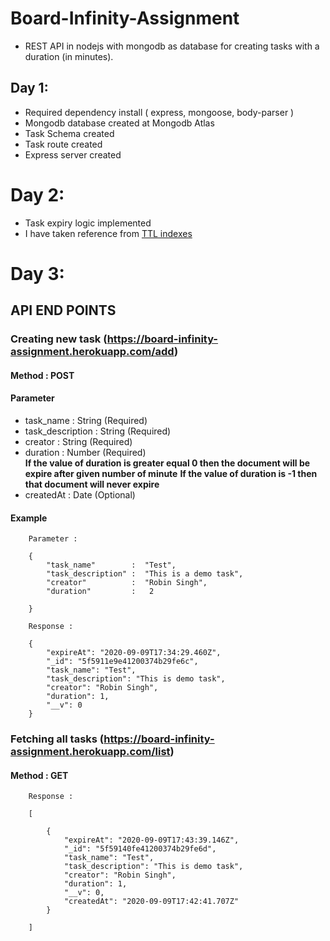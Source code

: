 # Board-Infinity-Assignment

- REST API in nodejs with mongodb as database for creating tasks with a duration (in minutes). 

## Day 1:

- Required dependency install ( express, mongoose, body-parser )
- Mongodb database created at Mongodb Atlas
- Task Schema created
- Task route created 
- Express server created

# Day 2:

- Task expiry logic implemented
- I have taken reference from [TTL indexes](https://docs.mongodb.com/manual/tutorial/expire-data/)

# Day 3:

## API END POINTS

### Creating new task (https://board-infinity-assignment.herokuapp.com/add)

#### Method : POST

#### Parameter
- task_name        :   String (Required)
- task_description :   String (Required)
- creator          :   String (Required)
- duration         :   Number (Required)  
   **If the value of duration is greater equal 0 then the document will be expire after given number of minute**
   **If the value of duration is -1 then that document will never expire**
- createdAt        :   Date   (Optional)

#### Example

``` 
    Parameter : 

    {
        "task_name"        :  "Test",
        "task_description" :  "This is a demo task",
        "creator"          :  "Robin Singh",
        "duration"         :   2 

    }

```

```
    Response :

    {
        "expireAt": "2020-09-09T17:34:29.460Z",
        "_id": "5f5911e9e41200374b29fe6c",
        "task_name": "Test",
        "task_description": "This is demo task",
        "creator": "Robin Singh",
        "duration": 1,
        "__v": 0
    }

```


### Fetching all tasks (https://board-infinity-assignment.herokuapp.com/list)

#### Method : GET

```
    Response :

    [

        {
            "expireAt": "2020-09-09T17:43:39.146Z",
            "_id": "5f59140fe41200374b29fe6d",
            "task_name": "Test",
            "task_description": "This is demo task",
            "creator": "Robin Singh",
            "duration": 1,
            "__v": 0,
            "createdAt": "2020-09-09T17:42:41.707Z"
        }

    ]

```